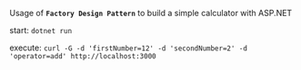 Usage of **`Factory Design Pattern`** to build a simple calculator with ASP.NET

start: `dotnet run`

execute: `curl -G -d 'firstNumber=12' -d 'secondNumber=2' -d 'operator=add' http://localhost:3000`